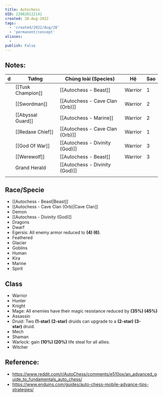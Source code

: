 ```yaml
---
title: Autochess
UID: 220828122141
created: 28-Aug-2022
tags:
  - 'created/2022/Aug/28'
  - 'permanent/concept'
aliases:
  - 
publish: False
---
```

## Notes:

| d   | Tướng             | Chủng loài (Species)            | Hệ      | Sao |
| --- | ----------------- | ------------------------------- | ------- | --- |
|     | [[Tusk Champion]] | [[Autochess - Beast]]           | Warrior | 1   |
|     | [[Swordman]]      | [[Autochess - Cave Clan (Orb)]] | Warrior | 2   |
|     | [[Abyssal Guard]] | [[Autochess - Marine]]          | Warrior | 2   |
|     | [[Redaxe Chief]]  | [[Autochess - Cave Clan (Orb)]] | Warrior | 1   |
|     | [[God Of War]]    | [[Autochess - Divinity (God)]]  | Warrior | 3   |
|     | [[Werewolf]]      | [[Autochess - Beast]]           | Warrior | 3   |
|     | Grand Herald      | [[Autochess - Divinity (God)]]  |         |     |
|     |                   |                                 |         |     |

## Race/Specie
- [[Autochess - Beast|Beast]]
- [[Autochess - Cave Clan (Orb)|Cave Clan]]
- Demon
- [[Autochess - Divinity (God)]]
- Dragons
- Dwarf
- Egersis: All enemy armor reduced to **(4) (6)**.
- Feathered
- Glacier
- Goblins
- Human
- Kira
- Marine
- Spirit

## Class
- Warrior
- Hunter
- Knight
- Mage: All enemies have their magic resistance reduced by **(35%) (45%)**
- Assassin
- Druid: Two **(1-star) (2-star)** druids can upgrade to a **(2-star) (3-star)** druid.
- Mech
- Shaman
- Warlock: gain **(10%) (20%)** life steal for all allies.
- Witcher


## Reference:
- https://www.reddit.com/r/AutoChess/comments/e510ox/an_advanced_guide_to_fundamentals_auto_chess/
- https://www.enduins.com/guides/auto-chess-mobile-advance-tips-strategies/
